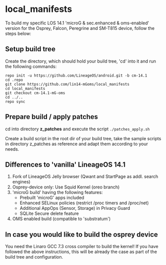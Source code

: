 # local_manifests

To build my specific LOS 14.1 'microG & sec.enhanced & oms-enabled' version for the 
Osprey, Falcon, Peregrine and SM-T815 device, follow the steps below:

## Setup build tree
Create the directory, which should hold your build tree, 'cd' into it
and run the following commands:
```Shell session
repo init -u https://github.com/LineageOS/android.git -b cm-14.1
cd .repo
git clone https://github.com/lin14-mGoms/local_manifests
cd local_manifests
git checkout cm-14.1-mG-oms
cd ../..
repo sync
```

## Prepare build / apply patches
cd into directory **z_patches** and execute the script `./patches_apply.sh`

Create a build script in the root dir of your build tree, take the
sample scripts in directory z_patches as reference and adapt them according
to your needs.

## Differences to 'vanilla' LineageOS 14.1
1. Fork of LineageOS Jelly browser (Qwant and StartPage as addl. search engines)
2. Osprey-device only: Use Squid Kernel (oreo branch)
3. 'microG build' having the following features:
   - Prebuilt 'microG' apps included
   - Enhanced SELinux policies (restrict /proc timers and /proc/net)
   - Additional AppOps (Sensor, Storage) in Privacy Guard
   - SQLite Secure delete feature
4. OMS enabled build (compatible to 'substratum')

## In case you would like to build the osprey device
You need the Linaro GCC 7.3 cross compiler to build the kernel! 
If you have followed the above instructions, this will be already the case as part of the build tree and configuration.
